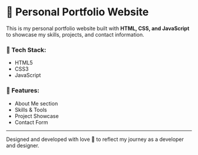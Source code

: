# 💼 Personal Portfolio Website
This is my personal portfolio website built with **HTML, CSS, and JavaScript** to showcase my skills, projects, and contact information.

### 🔧 Tech Stack:
- HTML5  
- CSS3  
- JavaScript  

### 📂 Features:
- About Me section  
- Skills & Tools  
- Project Showcase  
- Contact Form  

---
Designed and developed with love 💙 to reflect my journey as a developer and designer.
